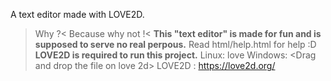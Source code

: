 A text editor made with LOVE2D.
>Why ?<
>Because why not !<
**This "text editor" is made for fun and is supposed to serve no real perpous.**
Read html/help.html for help :D
**LOVE2D is required to run this project.**
Linux: love <path to folder>
Windows: <Drag and drop the file on love 2d>
LOVE2D : https://love2d.org/
